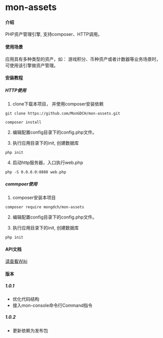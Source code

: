 # mon-assets

#### 介绍

PHP资产管理引擎, 支持composer、HTTP调用。

#### 使用场景

应用具有多种类型的资产，如： 游戏积分、币种资产或者计数器等业务场景时，可使用该引擎做资产管理。

#### 安装教程

##### HTTP使用

1. clone下载本项目， 并使用composer安装依赖

```
git clone https://github.com/MonGDCH/mon-assets.git

composer install
```

2. 编辑配置config目录下的config.php文件。

3. 执行应用目录下的init, 创建数据库

```
php init
```

4. 启动http服务器，入口执行web.php

```
php -S 0.0.0.0:8888 web.php
```

##### commpoer使用

1. composer安装本项目

```
composer require mongdch/mon-assets
```

2. 编辑配置config目录下的config.php文件。

3. 执行应用目录下的init, 创建数据库

```
php init
```

#### API文档

[请查看Wiki](https://github.com/MonGDCH/mon-assets/wiki) 

#### 版本

##### 1.0.1

* 优化代码结构
* 接入mon-console命令行Command指令

##### 1.0.2

* 更新依赖为发布包